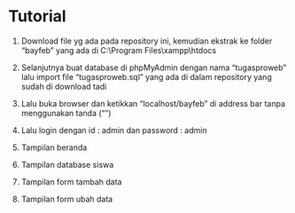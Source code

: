 # Tutorial
1.	Download file yg ada pada repository ini, kemudian ekstrak ke folder “bayfeb” yang ada di C:\Program Files\xampp\htdocs
 
2.	Selanjutnya buat database di phpMyAdmin dengan nama “tugasproweb” lalu import file “tugasproweb.sql” yang ada di dalam repository yang sudah di download tadi
 
3.	Lalu buka browser dan ketikkan “localhost/bayfeb” di address bar tanpa menggunakan tanda (“”)
 
4.	Lalu login dengan  id : admin dan password : admin
 
5.	Tampilan beranda
 
6.	Tampilan database siswa
 
7.	Tampilan form tambah data
 
8.	Tampilan form ubah data
 

